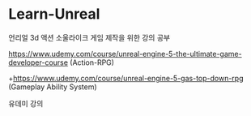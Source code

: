 # Learn-Unreal

언리얼
3d 액션 소울라이크 게임 제작을 위한 강의 공부

https://www.udemy.com/course/unreal-engine-5-the-ultimate-game-developer-course (Action-RPG)

+https://www.udemy.com/course/unreal-engine-5-gas-top-down-rpg (Gameplay Ability System)

유데미 강의
